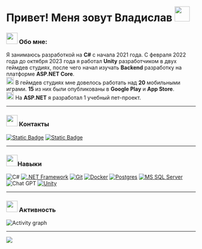 # Привет! Меня зовут Владислав <img src="https://raw.githubusercontent.com/Tarikul-Islam-Anik/Telegram-Animated-Emojis/main/People/Waving%20Hand.webp" width="40x"> 

### <img src="https://raw.githubusercontent.com/Tarikul-Islam-Anik/Telegram-Animated-Emojis/main/People/Man%20Technologist.webp" width="30x"> Обо мне:
Я занимаюсь разработкой на __C#__ с начала 2021 года. С февраля 2022 года до октября 2023 года я работал __Unity__ разработчиком в двух геймдев студиях, после чего начал изучать __Backend__ разработку на платформе __ASP.NET Core__.  
<img src="https://raw.githubusercontent.com/Tarikul-Islam-Anik/Animated-Fluent-Emojis/master/Emojis/Smilies/Alien%20Monster.png" width="20px">
В геймдев студиях мне довелось работать над __20__ мобильными играми. __15__ из них были опубликованы в __Google Play__ и __App Store__.  
<img src="https://raw.githubusercontent.com/Tarikul-Islam-Anik/Animated-Fluent-Emojis/master/Emojis/Travel%20and%20places/Globe%20with%20Meridians.png" width="20px">
На __ASP.NET__ я разработал 1 учебный пет-проект.  

---

### <img src="https://raw.githubusercontent.com/Tarikul-Islam-Anik/Telegram-Animated-Emojis/main/Objects/Inbox%20Tray.webp" width="30px"> Контакты
[![Static Badge](https://img.shields.io/badge/Email-white?style=for-the-badge&logo=Gmail&logoColor=white&color=%23EA4335)](mailto:mangushev211104@gmail.com)
[![Static Badge](https://img.shields.io/badge/Telegram-white?style=for-the-badge&logo=Telegram&logoColor=white&color=%2326A5E4)](https://t.me/Vladislav_2123)

---

### <img src="https://raw.githubusercontent.com/Tarikul-Islam-Anik/Telegram-Animated-Emojis/main/Activity/Sparkles.webp" width="30px">Навыки
![C#](https://img.shields.io/badge/c%23-white?style=for-the-badge&logo=csharp&color=%23512BD4)
[![.NET Framework](https://img.shields.io/badge/Framework-white?style=for-the-badge&logo=.NET&color=%23512BD4)](https://dotnet.microsoft.com/en-us/)
[![Git](https://img.shields.io/badge/git-white?style=for-the-badge&logo=git&logoColor=white&color=F05032)](https://git-scm.com/)
[![Docker](https://img.shields.io/badge/docker-white?style=for-the-badge&logo=docker)](https://www.docker.com/)
[![Postgres](https://img.shields.io/badge/Postgres-white?style=for-the-badge&logo=postgreSQL&logoColor=white&color=4169E1)](https://www.postgresql.org/)
[![MS SQL Server](https://img.shields.io/badge/MS_SQL_Server-white?style=for-the-badge&logo=Microsoft%20SQL%20Server&color=%23CC2927)](https://www.microsoft.com/ru-ru/sql-server/sql-server-2019)
![Chat GPT](https://img.shields.io/badge/Chat%20GPT-412991?style=for-the-badge&logo=OpenAI)
[![Unity](https://img.shields.io/badge/Unity-white?style=for-the-badge&logo=Unity&color=%23000000)](https://unity.com)

---

### <img src="https://raw.githubusercontent.com/Tarikul-Islam-Anik/Telegram-Animated-Emojis/main/Objects/Tear%20Off%20Calendar.webp" width="30px"> Активность
![Activity graph](https://github-readme-activity-graph.vercel.app/graph?username=Vladislav2123&theme=github-compact&line=474648&hide_title=true&hide_border=true)

---

<img src="https://komarev.com/ghpvc/?username=Vladislav2123&&style=for-the-badge" align="center" />
